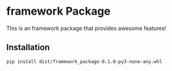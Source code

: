# framework Package

This is an framework package that provides awesome features!

## Installation

```bash
pip install dist/framework_package-0.1.0-py3-none-any.whl



